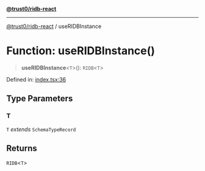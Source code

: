 [**@trust0/ridb-react**](../README.md)

***

[@trust0/ridb-react](../README.md) / useRIDBInstance

# Function: useRIDBInstance()

> **useRIDBInstance**\<`T`\>(): `RIDB`\<`T`\>

Defined in: [index.tsx:36](https://github.com/trust0-project/RIDB/blob/b71ce91cfc44b88b1d5f76b82531ce1519db6624/packages/ridb-react/src/index.tsx#L36)

## Type Parameters

### T

`T` *extends* `SchemaTypeRecord`

## Returns

`RIDB`\<`T`\>

